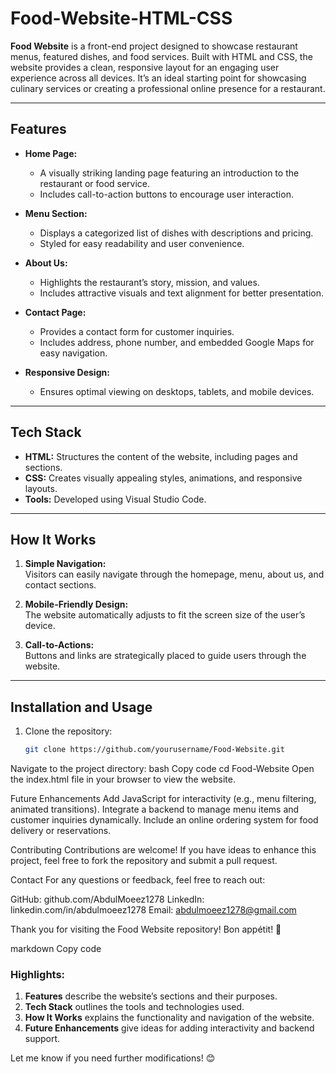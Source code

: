 # Food-Website-HTML-CSS

**Food Website** is a front-end project designed to showcase restaurant menus, featured dishes, and food services. Built with HTML and CSS, the website provides a clean, responsive layout for an engaging user experience across all devices. It’s an ideal starting point for showcasing culinary services or creating a professional online presence for a restaurant.

---

## Features
- **Home Page:**  
  - A visually striking landing page featuring an introduction to the restaurant or food service.  
  - Includes call-to-action buttons to encourage user interaction.  

- **Menu Section:**  
  - Displays a categorized list of dishes with descriptions and pricing.  
  - Styled for easy readability and user convenience.  

- **About Us:**  
  - Highlights the restaurant’s story, mission, and values.  
  - Includes attractive visuals and text alignment for better presentation.  

- **Contact Page:**  
  - Provides a contact form for customer inquiries.  
  - Includes address, phone number, and embedded Google Maps for easy navigation.  

- **Responsive Design:**  
  - Ensures optimal viewing on desktops, tablets, and mobile devices.  

---

## Tech Stack
- **HTML:** Structures the content of the website, including pages and sections.  
- **CSS:** Creates visually appealing styles, animations, and responsive layouts.  
- **Tools:** Developed using Visual Studio Code.  

---

## How It Works
1. **Simple Navigation:**  
   Visitors can easily navigate through the homepage, menu, about us, and contact sections.  

2. **Mobile-Friendly Design:**  
   The website automatically adjusts to fit the screen size of the user’s device.  

3. **Call-to-Actions:**  
   Buttons and links are strategically placed to guide users through the website.  

---

## Installation and Usage
1. Clone the repository:  
   ```bash
   git clone https://github.com/yourusername/Food-Website.git
Navigate to the project directory:
bash
Copy code
cd Food-Website
Open the index.html file in your browser to view the website.

Future Enhancements
Add JavaScript for interactivity (e.g., menu filtering, animated transitions).
Integrate a backend to manage menu items and customer inquiries dynamically.
Include an online ordering system for food delivery or reservations.

Contributing
Contributions are welcome! If you have ideas to enhance this project, feel free to fork the repository and submit a pull request.

Contact
For any questions or feedback, feel free to reach out:

GitHub: github.com/AbdulMoeez1278
LinkedIn: linkedin.com/in/abdulmoeez1278
Email: abdulmoeez1278@gmail.com

Thank you for visiting the Food Website repository! Bon appétit! 🍴

markdown
Copy code

### Highlights:  
1. **Features** describe the website’s sections and their purposes.  
2. **Tech Stack** outlines the tools and technologies used.  
3. **How It Works** explains the functionality and navigation of the website.  
4. **Future Enhancements** give ideas for adding interactivity and backend support.  

Let me know if you need further modifications! 😊
